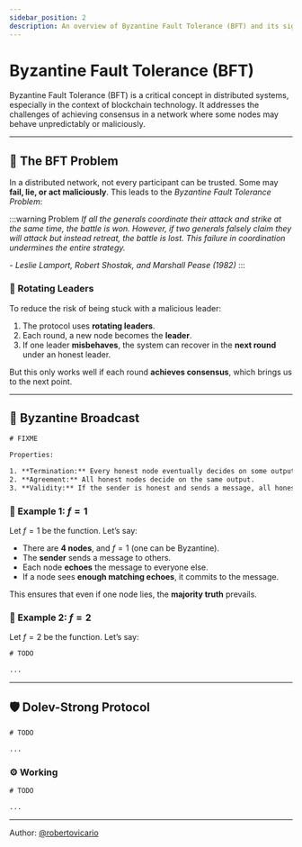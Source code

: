 ```yaml
---
sidebar_position: 2
description: An overview of Byzantine Fault Tolerance (BFT) and its significance in distributed systems.
---
```


# Byzantine Fault Tolerance (BFT)

Byzantine Fault Tolerance (BFT) is a critical concept in distributed systems, especially in the context of blockchain technology. It addresses the challenges of achieving consensus in a network where some nodes may behave unpredictably or maliciously.

---

## 🧠 The BFT Problem

In a distributed network, not every participant can be trusted. Some may **fail, lie, or act maliciously**. This leads to the _Byzantine Fault Tolerance Problem_:

:::warning Problem
_If all the generals coordinate their attack and strike at the same time, the battle is won. However, if two generals falsely claim they will attack but instead retreat, the battle is lost. This failure in coordination undermines the entire strategy._

_- Leslie Lamport, Robert Shostak, and Marshall Pease (1982)_
:::

### 🔁 Rotating Leaders

To reduce the risk of being stuck with a malicious leader:

1. The protocol uses **rotating leaders**.
2. Each round, a new node becomes the **leader**.
3. If one leader **misbehaves**, the system can recover in the **next round** under an honest leader.

But this only works well if each round **achieves consensus**, which brings us to the next point.

---

## 📢 Byzantine Broadcast

```txt
# FIXME

Properties:

1. **Termination:** Every honest node eventually decides on some output.
2. **Agreement:** All honest nodes decide on the same output.
3. **Validity:** If the sender is honest and sends a message, all honest nodes decide on that message.
```

### 🧪 Example 1: $f = 1$

Let $f = 1$ be the function. Let’s say:

- There are **4 nodes**, and $f = 1$ (one can be Byzantine).
- The **sender** sends a message to others.
- Each node **echoes** the message to everyone else.
- If a node sees **enough matching echoes**, it commits to the message.

This ensures that even if one node lies, the **majority truth** prevails.

### 🧪 Example 2: $f = 2$

Let $f = 2$ be the function. Let’s say:

```txt
# TODO

...
```

---

## 🛡️ Dolev-Strong Protocol

```txt
# TODO

...
```

### ⚙️ Working

```txt
# TODO

...
```

---

Author: [@robertovicario](https://github.com/robertovicario)
